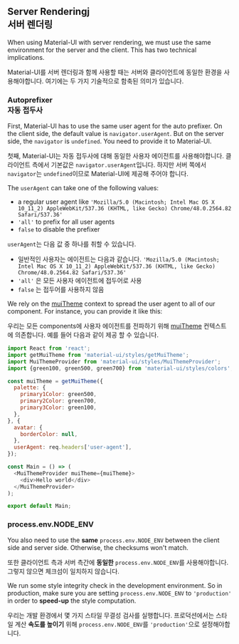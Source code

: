 ## Server Renderingj <br /> 서버 렌더링

When using Material-UI with server rendering, we must use the same environment for the server and the client.
This has two technical implications.

Material-UI를 서버 렌더링과 함께 사용할 때는 서버와 클라이언트에 동일한 환경을 사용해야합니다.
여기에는 두 가지 기술적으로 함축된 의미가 있습니다.

### Autoprefixer <br /> 자동 접두사

First, Material-UI has to use the same user agent for the auto prefixer.
On the client side, the default value is `navigator.userAgent`.
But on the server side, the `navigator` is `undefined`. You need to provide it to Material-UI.

첫째, Material-UI는 자동 접두사에 대해 동일한 사용자 에이전트를 사용해야합니다.
클라이언트 측에서 기본값은 `navigator.userAgent`입니다.
하지만 서버 쪽에서 `navigator`는 `undefined`이므로 Material-UI에 제공해 주어야 합니다.

The `userAgent` can take one of the following values:
- a regular user agent like
`'Mozilla/5.0 (Macintosh; Intel Mac OS X 10_11_2) AppleWebKit/537.36 (KHTML, like Gecko) Chrome/48.0.2564.82 Safari/537.36'`
- `'all'` to prefix for all user agents
- `false` to disable the prefixer

`userAgent`는 다음 값 중 하나를 취할 수 있습니다.
- 일반적인 사용자는 에이전트는 다음과 같습니다.
`'Mozilla/5.0 (Macintosh; Intel Mac OS X 10_11_2) AppleWebKit/537.36 (KHTML, like Gecko) Chrome/48.0.2564.82 Safari/537.36'`
- `'all'` 은 모든 사용자 에이전트에 접두어로 사용
- `false` 는 접두어를 사용하지 않음

We rely on the [muiTheme](/#/customization/themes) context to spread the user agent to all of our component.
For instance, you can provide it like this:

우리는 모든 components에 사용자 에이전트를 전파하기 위해 [muiTheme](/#/customization/themes) 컨텍스트에 의존합니다. 예를 들어 다음과 같이 제공 할 수 있습니다.

```js
import React from 'react';
import getMuiTheme from 'material-ui/styles/getMuiTheme';
import MuiThemeProvider from 'material-ui/styles/MuiThemeProvider';
import {green100, green500, green700} from 'material-ui/styles/colors';

const muiTheme = getMuiTheme({
  palette: {
    primary1Color: green500,
    primary2Color: green700,
    primary3Color: green100,
  },
}, {
  avatar: {
    borderColor: null,
  },
  userAgent: req.headers['user-agent'],
});

const Main = () => (
  <MuiThemeProvider muiTheme={muiTheme}>
    <div>Hello world</div>
  </MuiThemeProvider>
);

export default Main;
```

### process.env.NODE_ENV

You also need to use the **same** `process.env.NODE_ENV` between the client side and server side.
Otherwise, the checksums won't match.

또한 클라이언트 측과 서버 측간에 **동일한** `process.env.NODE_ENV`를 사용해야합니다. 그렇지 않으면 체크섬이 일치하지 않습니다.

We run some style integrity check in the development environment.
So in production, make sure you are setting `process.env.NODE_ENV` to `'production'`
in order to **speed-up** the style computation.

우리는 개발 환경에서 몇 가지 스타일 무결성 검사를 실행합니다. 프로덕션에서는 스타일 계산 **속도를 높이기** 위해 `process.env.NODE_ENV`를 `'production'`으로 설정해야합니다.
